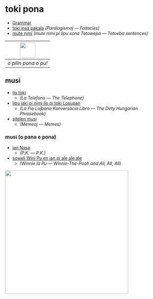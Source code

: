 # toki pona

* [Grammar](nasin-toki.md)
* [toki insa pakala](toki-insa-pakala.md) *(Paralogismoj — Fallacies)*
* [mute nimi](https://tatoeba.org/deu/sentences/of_user/Tepan) *(mute nimi pi lipu sona Tatowepa — Tatoeba sentences)*

| <img src="musi/sitelen/pona/o-pilin-pona-o-pu.png" height="50"> | 
|:--:| 
| *o pilin pona o pu!* |

## musi

* [ilo toki](musi/ilo-toki.md)
  * *(La Telefono — The Telephone)*
* [lipu jaki pi nimi ilo pi toki Losupan](musi/lipu-jaki-pi-nimi-ilo-pi-toki-losupan.md)
  * *(La Fia Loĵbana Konversacia Libro — The Dirty Hungarian Phrasebook)*
* [sitelen musi](musi/sitelen)
  * *(Memeoj — Memes)*

### musi (o pana e pona)

* [jan Nasa](musi/pk.srt)
  * *(P.K. — P.K.)*
* [soweli Wini Pu en jan pi ale ale ale](musi/soweli-wini-pu-en-jan-pi-ale-ale-ale.md)
  * *(Winnie la Pu — Winnie-The-Pooh and All, All, All)*

<img src="https://github.com/stefichjo/toki-pona/blob/master/musi/sitelen/o-pilin-pona-o-pu.jpg?raw=true" height="400">

